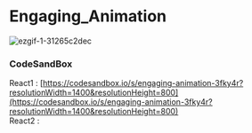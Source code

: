 # Engaging_Animation

![ezgif-1-31265c2dec](https://github.com/MontaKr/Site/assets/115155803/8e42f1d2-acf4-426b-a4b8-95f4c521cbd2)

### CodeSandBox
React1 : [https://codesandbox.io/s/engaging-animation-3fky4r?resolutionWidth=1400&resolutionHeight=800](https://codesandbox.io/s/engaging-animation-3fky4r?resolutionWidth=1400&resolutionHeight=800) \
React2 : []()
